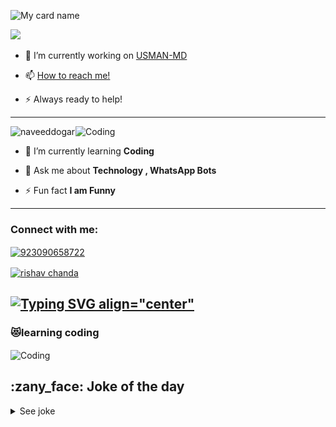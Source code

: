 ![My card name](https://cardivo.vercel.app/api?name=USMAN-SER%20&description=Hi,%20Welcome%20To%20My%20Profile&image=https://i.imgur.com/b61EPKF.jpeg?q=tbn:ANd9GcR7aMC3bf4bg4l_nhYS2Un9FXbFYcB4T83Shjk8xSUZDh_D61LFpzbpeqLW&s=10?v=4&backgroundColor=%23e4f2f6&instagram=usmanser123&github=USMAN-SER&)
</p>
</p>

  <a href="https://github.com/DenverCoder1/readme-typing-svg"><img src="https://readme-typing-svg.herokuapp.com?font=Time+New+Roman&color=cyan&size=25&center=true&vCenter=true&width=600&height=100&lines=Assalamu+O+Alaikum.&hearts;++;A+Passionate+Front-End+Developer,;Engineering+Student,;My+Hobby+Is+Coding,;Active+Learner/Researcher..<3"></a>
</p>



- 🔭 I’m currently working on [USMAN-MD](https://github.com/USMAN-SER/USMAN-MD)

- 📫 [How to reach me!](https://github.com/USMAN-SER/USMAN-SER/blob/main/README.md#-how-to-reach-me)

- ⚡ Always ready to help!

---


<img align="right" alt="Coding" width="400" src="https://cdn.dribbble.com/users/1162077/screenshots/3848914/programmer.gif">

<p align="left"> <img src="https://komarev.com/ghpvc/?username=USMAN-SER&label=Profile%20views&color=0e75b6&style=flat" alt="naveeddogar" /> </p>



- 🌱 I’m currently learning **Coding**

- 💬 Ask me about **Technology , WhatsApp Bots**


- ⚡ Fun fact **I am Funny**

---

<h3 align="left">Connect with me:</h3>

<p align="left">



<a href="https://wa.me/923090658722?text=Hey%20Usman%20Ser" target="blank"><img align="center" src="https://raw.githubusercontent.com/rahuldkjain/github-profile-readme-generator/master/src/images/icons/Social/whatsapp.svg" alt="923090658722" height="30" width="40" /></a>

<a href="https://youtube.com/@mrusmaninfo" target="blank"><img align="center" src="https://raw.githubusercontent.com/rahuldkjain/github-profile-readme-generator/master/src/images/icons/Social/youtube.svg" alt="rishav chanda" height="30" width="40" /></a>


## [![Typing SVG align="center"](https://readme-typing-svg.herokuapp.com?font=Staatliches&color=0A0089&size=20&width=350&lines=This+is+USMAN+SER;+come+here+again;Thanks+for+visiting+Here)](https://git.io/typing-svg) <br/>


### 😻learning coding

<img align="center" alt="Coding" width="500" src="https://media2.giphy.com/media/qFw6AsQptpuzQ33Fjd/giphy.gif?cid=6c09b952d65a849d347feeab83b62850459c4e66cf9f4569&rid=giphy.gif&ct=g">
</br
</details>
<h2>:zany_face: Joke of the day</h2>
<details>
<summary>See joke</summary>
    <a href="https://github.com/ABSphreak/readme-jokes">
        <img src="https://readme-jokes.vercel.app/api?theme=tokyonight&hideBorder" alt="Jokes Card" />
    </a>
<h3 align="center">COME HERE AGAIN<img align="center" src="https://github.com/PANDITHAN/PANDITHAN/blob/main/assets/Handshake.gif" height="33px" /></h3>
